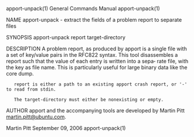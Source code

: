 apport-unpack(1)                                                                           General Commands Manual                                                                           apport-unpack(1)

NAME
       apport-unpack - extract the fields of a problem report to separate files

SYNOPSIS
       apport-unpack report target-directory

DESCRIPTION
       A problem report, as produced by apport is a single file with a set of key/value pairs in the RFC822 syntax. This tool disassembles a report such that the value of each entry is written into a sepa‐
       rate file, with the key as file name. This is particularly useful for large binary data like the core dump.

       report is either a path to an existing apport crash report, or '-' to read from stdin.

       The target-directory must either be nonexisting or empty.

AUTHOR
       apport and the accompanying tools are developed by Martin Pitt <martin.pitt@ubuntu.com>.

Martin Pitt                                                                                   September 09, 2006                                                                             apport-unpack(1)
